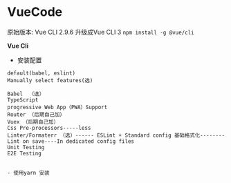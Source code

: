 # VueCode

原始版本: Vue CLI 2.9.6
升级成Vue CLI 3
`npm install -g @vue/cli`

**Vue Cli**

- 安装配置
 
 ```
 default(babel, eslint)
 Manually select features(选)
 
 Babel  （选）
 TypeScript
 progressive Web App（PWA）Support
 Router （后期自己加）
 Vuex （后期自己加）
 Css Pre-processors-----less
 Linter/Formaterr （选）------ ESLint + Standard config 基础格式化-------- Lint on save----In dedicated config files
 Unit Testing
 E2E Testing
 
 
 - 使用yarn 安装
 

 ```
